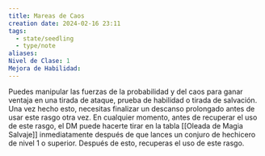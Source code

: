 ```yaml
---
title: Mareas de Caos
creation date: 2024-02-16 23:11
tags:
  - state/seedling
  - type/note
aliases: 
Nivel de Clase: 1
Mejora de Habilidad:
---
```

Puedes manipular las fuerzas de la probabilidad y del caos para ganar ventaja en una tirada de
ataque, prueba de habilidad o tirada de salvación. Una vez hecho esto, necesitas finalizar un
descanso prolongado antes de usar este rasgo otra vez.
En cualquier momento, antes de recuperar el uso de este rasgo, el DM puede hacerte tirar en la
tabla [[Oleada de Magia Salvaje]] inmediatamente después de que lances un conjuro de hechicero de
nivel 1 o superior. Después de esto, recuperas el uso de este rasgo.

